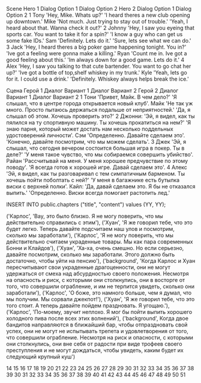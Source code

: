 Scene Hero 1 Dialog Option 1 Dialog Option 2 Hero 2 Dialog Option 1 Dialog Option 2
1 Tony 'Hey, Mike. Whats up?' 'I heard theres a new club opening up downtown.' Mike 'Not much. Just trying to stay out of trouble.' 'Yeah, I heard about that. Wanna check it out?'
2 Johnny 'Hey, I saw you eyeing that sports car. You want to take it for a spin?' 'I know a guy who can get us some fake IDs.' Sam 'Definitely. Lets do it.' 'Sure, lets see what we can do.'
3 Jack 'Hey, I heard theres a big poker game happening tonight. You in?' 'Ive got a feeling were gonna make a killing.' Ryan 'Count me in. Ive got a good feeling about this.' 'Im always down for a good game. Lets do it.'
4 Alex 'Hey, I saw you talking to that cute bartender. You want to go chat her up?' 'Ive got a bottle of top,shelf whiskey in my trunk.' Kyle 'Yeah, lets go for it. I could use a drink.' 'Definitely. Whiskey always helps break the ice.'

Сцена Герой 1 Диалог Вариант 1 Диалог Вариант 2 Герой 2 Диалог Вариант 1 Диалог Вариант 2
1 Тони 'Привет, Майк. В чем дело?' 'Я слышал, что в центре города открывается новый клуб'. Майк 'Не так уж много. Просто пытаюсь держаться подальше от неприятностей.' 'Да, я слышал об этом. Хочешь проверить это?'
2 Джонни: 'Эй, я видел, как ты пялился на ту спортивную машину. Ты хочешь прокатиться на нем?' 'Я знаю парня, который может достать нам несколько поддельных удостоверений личности'. Сэм 'Определенно. Давайте сделаем это'. 'Конечно, давайте посмотрим, что мы можем сделать'.
3 Джек 'Эй, я слышал, что сегодня вечером состоится большая игра в покер. Ты в деле?' 'У меня такое чувство, что мы собираемся совершить убийство'. Райан 'Рассчитывай на меня. У меня хорошее предчувствие по этому поводу'. 'Я всегда готов к хорошей игре. Давай сделаем это'.
4 Алекс 'Эй, я видел, как ты разговаривал с тем симпатичным барменом. Ты хочешь пойти поболтать с ней?' 'У меня в багажнике есть бутылка виски с верхней полки'. Кайл: 'Да, давай сделаем это. Я бы не отказался выпить.' 'Определенно. Виски всегда помогает растопить лед.'

INSERT INTO public.chapters ("title", "content") values (YY, YY);

('Карлос', 'Вау, это было близко. Я не могу поверить, что мы действительно справились с этим'),
('Хуан', 'Я же говорил тебе, что это будет легко. Теперь давайте подсчитаем наш улов и посмотрим, сколько мы заработали'),
('Карлос', 'Я не могу поверить, что мы действительно считаем украденные товары. Мы как пара современных Бонни и Клайдов'),
('Хуан', 'Ха-ха, очень смешно. Но если серьезно, давайте посмотрим, сколько мы заработали. Этого должно быть достаточно, чтобы уйти на пенсию'),
('background', 'Когда Карлос и Хуан пересчитывают свои украденные драгоценности, они не могут удержаться от смеха над абсурдностью своего положения. Несмотря на опасность и риск, с которыми они столкнулись, они в восторге от того, что совершили ограбление, и им не терпится увидеть, сколько они заработали'),
('Карлос', 'О боже, это намного больше, чем я думал, что мы получим. Мы сорвали джекпот!'),
('Хуан', 'Я же говорил тебе, что это того стоит. А теперь давайте пойдем праздновать. Я угощаю.'),
('Карлос', 'По-моему, звучит неплохо. Я мог бы пойти выпить хорошего холодного пива после всех этих волнений'),
('background', Когда двое бандитов направляются в ближайший бар, чтобы отпраздновать свой успех, они не могут не испытывать трепета и удовлетворения от того, что совершили ограбление. Несмотря на риск и опасности, с которыми они столкнулись, они вне себя от радости при виде трофеев своего преступления и не могут дождаться, чтобы увидеть, каким будет их следующий крупный куш')


14
15
16
17
18
19
20
21
22
23
24
25
26
27
28
29
30
31
32
33
34
35
36
37
38
39
30
31
32
33
34
35
36
37
38
39
40
41
42
43
44
45
46
47
48
49
50
51



